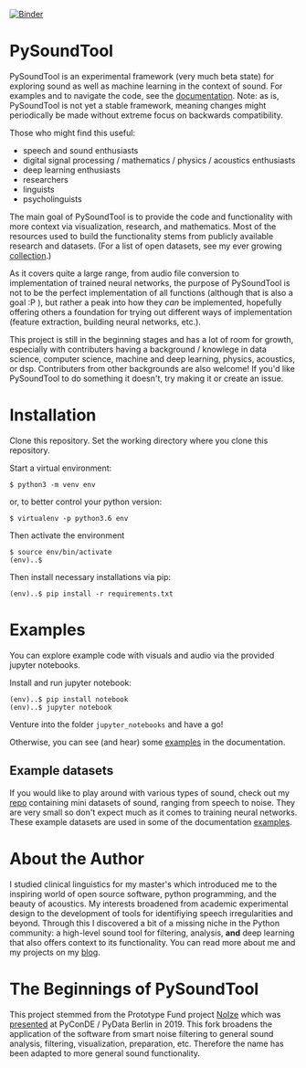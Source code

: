 [![Binder](https://mybinder.org/badge_logo.svg)](https://mybinder.org/v2/gh/a-n-rose/Python-Sound-Tool/master)

# PySoundTool

PySoundTool is an experimental framework (very much beta state) for exploring sound as well as machine learning in the context of sound. For examples and to navigate the code, see the <a href="https://aislynrose.bitbucket.io/">documentation</a>. Note: as is, PySoundTool is not yet a stable framework, meaning changes might periodically be made without extreme focus on backwards compatibility. 

Those who might find this useful: 

* speech and sound enthusiasts
* digital signal processing / mathematics / physics / acoustics enthusiasts
* deep learning enthusiasts
* researchers
* linguists
* psycholinguists

The main goal of PySoundTool is to provide the code and functionality with more context via visualization, research, and mathematics. Most of the resources used to build the functionality stems from publicly available research and datasets. (For a list of open datasets, see my ever growing <a href='https://a-n-rose.github.io/2019/01/06/resources-publicly-available-speech-databases.html'>collection</a>.)

As it covers quite a large range, from audio file conversion to implementation of trained neural networks, the purpose of PySoundTool is not to be the perfect implementation of all functions (although that is also a goal :P ), but rather a peak into how they *can* be implemented, hopefully offering others a foundation for trying out different ways of implementation (feature extraction, building neural networks, etc.).

This project is still in the beginning stages and has a lot of room for growth, especially with contributers having a background / knowlege in data science, computer science, machine and deep learning, physics, acoustics, or dsp. Contributers from other backgrounds are also welcome! If you'd like PySoundTool to do something it doesn't, try making it or create an issue.

# Installation

Clone this repository. Set the working directory where you clone this repository.

Start a virtual environment:

```
$ python3 -m venv env
```
or, to better control your python version:
```
$ virtualenv -p python3.6 env
```
Then activate the environment
```
$ source env/bin/activate
(env)..$
```
Then install necessary installations via pip:
```
(env)..$ pip install -r requirements.txt
```

# Examples 

You can explore example code with visuals and audio via the provided jupyter notebooks.

Install and run jupyter notebook:
```
(env)..$ pip install notebook
(env)..$ jupyter notebook
```

Venture into the folder `jupyter_notebooks` and have a go!

Otherwise, you can see (and hear) some <a href="https://aislynrose.bitbucket.io/example_cases.html">examples</a> in the documentation.

## Example datasets

If you would like to play around with various types of sound, check out my <a href='https://github.com/a-n-rose/mini-audio-datasets'>repo</a> containing mini datasets of sound, ranging from speech to noise. They are very small so don't expect much as it comes to training neural networks. These example datasets are used in some of the documentation <a href="https://aislynrose.bitbucket.io/example_cases.html">examples</a>.

# About the Author

I studied clinical linguistics for my master's which introduced me to the inspiring world of open source software, python programming, and the beauty of acoustics. My interests broadened from academic experimental design to the development of tools for identifiying speech irregularities and beyond. Through this I discovered a bit of a missing niche in the Python community: a high-level sound tool for filtering, analysis, **and** deep learning that also offers context to its functionality. You can read more about me and my projects on my <a href="https://a-n-rose.github.io/">blog</a>.

# The Beginnings of PySoundTool

This project stemmed from the Prototype Fund project <a href="https://github.com/pgys/NoIze">NoIze</a> which was <a href="https://www.youtube.com/watch?v=BJ0f2x49Imc&feature=youtu.be">presented</a> at PyConDE / PyData Berlin in 2019. This fork broadens the application of the software from smart noise filtering to general sound analysis, filtering, visualization, preparation, etc. Therefore the name has been adapted to more general sound functionality.
